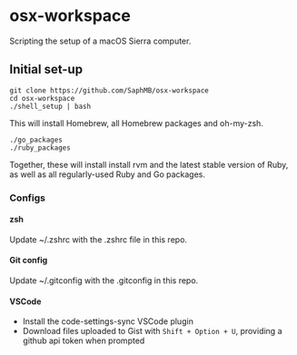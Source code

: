 # osx-workspace

Scripting the setup of a macOS Sierra computer.

## Initial set-up

```
git clone https://github.com/SaphMB/osx-workspace
cd osx-workspace
./shell_setup | bash
```
This will install Homebrew, all Homebrew packages and oh-my-zsh.

```
./go_packages
./ruby_packages
```

Together, these will install install rvm and the latest stable version of Ruby, as well as all regularly-used Ruby and Go packages.

### Configs

#### zsh
Update ~/.zshrc with the .zshrc file in this repo.

#### Git config
Update ~/.gitconfig with the .gitconfig in this repo.

#### VSCode
* Install the code-settings-sync VSCode plugin
* Download files uploaded to Gist with `Shift + Option + U`, providing a github api token when prompted
